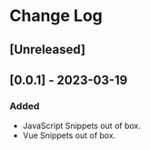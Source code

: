 # Change Log

## [Unreleased]

## [0.0.1] - 2023-03-19

### Added

- JavaScript Snippets out of box.
- Vue Snippets out of box.
